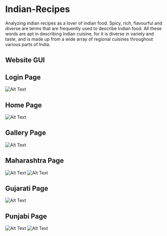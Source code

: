 # Indian-Recipes


Analyzing indian recipes as a lover of indian food. Spicy, rich, flavourful and diverse are terms that are frequently used to describe Indian food. All these words are apt in describing Indian cuisine, for it is diverse in variety and taste, and is made up from a wide array of regional cuisines throughout various parts of India.

## Website GUI

## Login Page
![Alt Text]()


## Home Page
![Alt Text]()


## Gallery Page
![Alt Text]()


## Maharashtra Page
![Alt Text]()
![Alt Text]()


## Gujarati Page
![Alt Text]()


## Punjabi Page 
![Alt Text]()
![Alt Text]()
